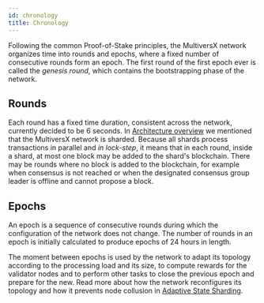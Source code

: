 ```yaml
---
id: chronology
title: Chronology
---
```


Following the common Proof-of-Stake principles, the MultiversX network organizes time into rounds and epochs, where a fixed number of consecutive rounds form an epoch. The first round of the first epoch ever is called the _genesis round_, which contains the bootstrapping phase of the network.

## **Rounds**

Each round has a fixed time duration, consistent across the network, currently decided to be 6 seconds. In [Architecture overview](/technology/architecture-overview) we mentioned that the MultiversX network is sharded. Because all shards process transactions in parallel and _in lock-step_, it means that in each round, inside a shard, at most one block may be added to the shard's blockchain. There may be rounds where no block is added to the blockchain, for example when consensus is not reached or when the designated consensus group leader is offline and cannot propose a block.

## **Epochs**

An epoch is a sequence of consecutive rounds during which the configuration of the network does not change. The number of rounds in an epoch is initially calculated to produce epochs of 24 hours in length.

The moment between epochs is used by the network to adapt its topology according to the processing load and its size, to compute rewards for the validator nodes and to perform other tasks to close the previous epoch and prepare for the new. Read more about how the network reconfigures its topology and how it prevents node collusion in [Adaptive State Sharding](/technology/adaptive-state-sharding).
